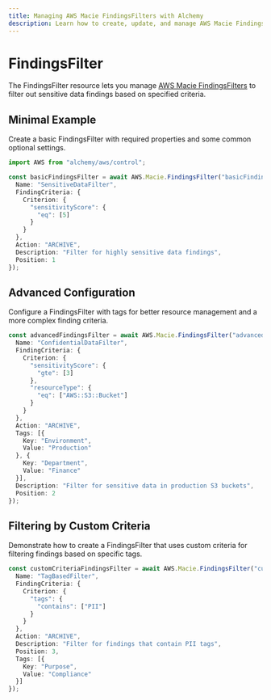 ```yaml
---
title: Managing AWS Macie FindingsFilters with Alchemy
description: Learn how to create, update, and manage AWS Macie FindingsFilters using Alchemy Cloud Control.
---
```


# FindingsFilter

The FindingsFilter resource lets you manage [AWS Macie FindingsFilters](https://docs.aws.amazon.com/macie/latest/userguide/) to filter out sensitive data findings based on specified criteria.

## Minimal Example

Create a basic FindingsFilter with required properties and some common optional settings.

```ts
import AWS from "alchemy/aws/control";

const basicFindingsFilter = await AWS.Macie.FindingsFilter("basicFindingsFilter", {
  Name: "SensitiveDataFilter",
  FindingCriteria: {
    Criterion: {
      "sensitivityScore": {
        "eq": [5]
      }
    }
  },
  Action: "ARCHIVE",
  Description: "Filter for highly sensitive data findings",
  Position: 1
});
```

## Advanced Configuration

Configure a FindingsFilter with tags for better resource management and a more complex finding criteria.

```ts
const advancedFindingsFilter = await AWS.Macie.FindingsFilter("advancedFindingsFilter", {
  Name: "ConfidentialDataFilter",
  FindingCriteria: {
    Criterion: {
      "sensitivityScore": {
        "gte": [3]
      },
      "resourceType": {
        "eq": ["AWS::S3::Bucket"]
      }
    }
  },
  Action: "ARCHIVE",
  Tags: [{
    Key: "Environment",
    Value: "Production"
  }, {
    Key: "Department",
    Value: "Finance"
  }],
  Description: "Filter for sensitive data in production S3 buckets",
  Position: 2
});
```

## Filtering by Custom Criteria

Demonstrate how to create a FindingsFilter that uses custom criteria for filtering findings based on specific tags.

```ts
const customCriteriaFindingsFilter = await AWS.Macie.FindingsFilter("customCriteriaFindingsFilter", {
  Name: "TagBasedFilter",
  FindingCriteria: {
    Criterion: {
      "tags": {
        "contains": ["PII"]
      }
    }
  },
  Action: "ARCHIVE",
  Description: "Filter for findings that contain PII tags",
  Position: 3,
  Tags: [{
    Key: "Purpose",
    Value: "Compliance"
  }]
});
```
